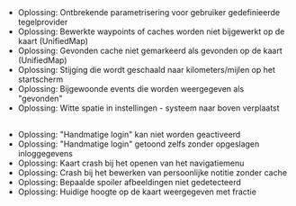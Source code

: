 ##
- Oplossing: Ontbrekende parametrisering voor gebruiker gedefinieerde tegelprovider
- Oplossing: Bewerkte waypoints of caches worden niet bijgewerkt op de kaart (UnifiedMap)
- Oplossing: Gevonden cache niet gemarkeerd als gevonden op de kaart (UnifiedMap)
- Oplossing: Stijging die wordt geschaald naar kilometers/mijlen op het startscherm
- Oplossing: Bijgewoonde events die worden weergegeven als "gevonden"
- Oplossing: Witte spatie in instellingen - systeem naar boven verplaatst

##
- Oplossing: "Handmatige login" kan niet worden geactiveerd
- Oplossing: "Handmatige login" getoond zelfs zonder opgeslagen inloggegevens
- Oplossing: Kaart crash bij het openen van het navigatiemenu
- Oplossing: Crash bij het bewerken van persoonlijke notitie zonder cache
- Oplossing: Bepaalde spoiler afbeeldingen niet gedetecteerd
- Oplossing: Huidige hoogte op de kaart weergegeven met fractie
